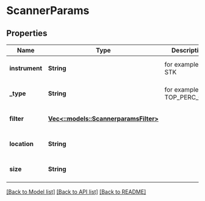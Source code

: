 # ScannerParams

## Properties
Name | Type | Description | Notes
------------ | ------------- | ------------- | -------------
**instrument** | **String** | for example-STK | [optional] [default to null]
**_type** | **String** | for example-TOP_PERC_GAIN | [optional] [default to null]
**filter** | [**Vec<::models::ScannerparamsFilter>**](scannerparams_filter.md) |  | [optional] [default to null]
**location** | **String** |  | [optional] [default to null]
**size** | **String** |  | [optional] [default to null]

[[Back to Model list]](../README.md#documentation-for-models) [[Back to API list]](../README.md#documentation-for-api-endpoints) [[Back to README]](../README.md)


